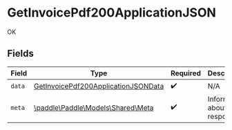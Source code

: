 # GetInvoicePdf200ApplicationJSON

OK


## Fields

| Field                                                                                                 | Type                                                                                                  | Required                                                                                              | Description                                                                                           |
| ----------------------------------------------------------------------------------------------------- | ----------------------------------------------------------------------------------------------------- | ----------------------------------------------------------------------------------------------------- | ----------------------------------------------------------------------------------------------------- |
| `data`                                                                                                | [GetInvoicePdf200ApplicationJSONData](../../models/operations/GetInvoicePdf200ApplicationJSONData.md) | :heavy_check_mark:                                                                                    | N/A                                                                                                   |
| `meta`                                                                                                | [\paddle\Paddle\Models\Shared\Meta](../../models/shared/Meta.md)                                      | :heavy_check_mark:                                                                                    | Information about this response.                                                                      |